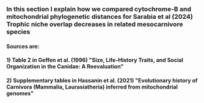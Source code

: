 ### In this section I explain how we compared cytochrome-B and mitochondrial phylogenetic distances for Sarabia et al (2024) Trophic niche overlap decreases in related mesocarnivore species
#### Sources are: 
#### 1) Table 2 in Geffen et al. (1996) "Size, Life-History Traits, and Social Organization in the Canidae: A Reevaluation" 
#### 2) Supplementary tables in Hassanin et al. (2021) "Evolutionary history of Carnivora (Mammalia, Laurasiatheria) inferred from mitochondrial genomes"





